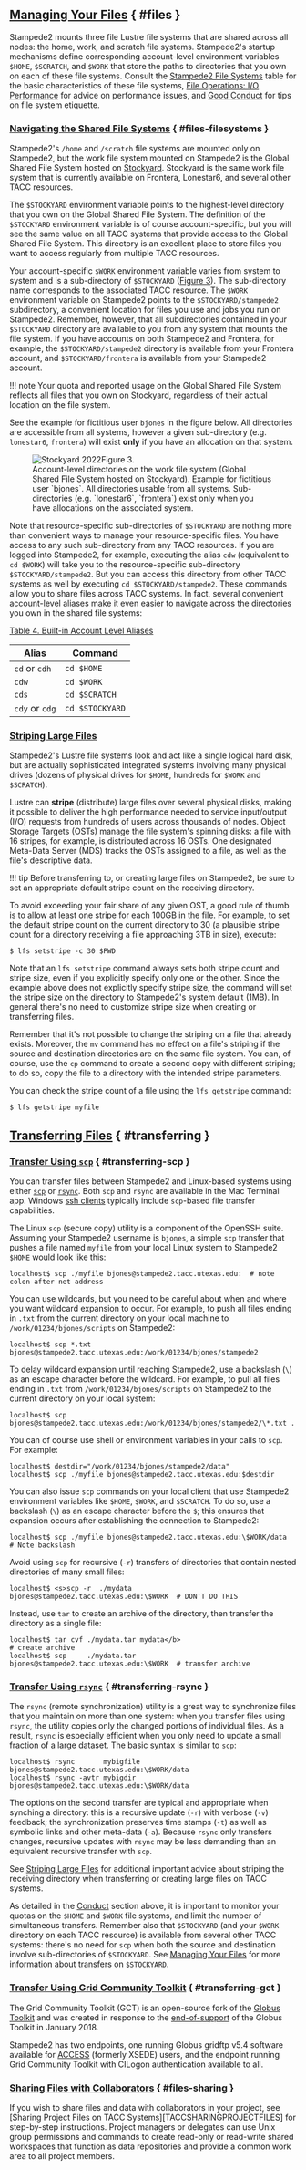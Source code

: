 ## [Managing Your Files](#files) { #files }

Stampede2 mounts three file Lustre file systems that are shared across all nodes: the home, work, and scratch file systems. Stampede2's startup mechanisms define corresponding account-level environment variables `$HOME`, `$SCRATCH`, and `$WORK` that store the paths to directories that you own on each of these file systems. Consult the [Stampede2 File Systems](#table3) table for the basic characteristics of these file systems, [File Operations: I/O Performance](#programming-fileio) for advice on performance issues, and [Good Conduct](#conduct-filesystems-tips) for tips on file system etiquette.


### [Navigating the Shared File Systems](#files-filesystems) { #files-filesystems }

Stampede2's `/home` and `/scratch` file systems are mounted only on Stampede2, but the work file system mounted on Stampede2 is the Global Shared File System hosted on [Stockyard](https://www.tacc.utexas.edu/systems/stockyard). Stockyard is the same work file system that is currently available on Frontera, Lonestar6, and several other TACC resources. 

The `$STOCKYARD` environment variable points to the highest-level directory that you own on the Global Shared File System. The definition of the `$STOCKYARD` environment variable is of course account-specific, but you will see the same value on all TACC systems that provide access to the Global Shared File System. This directory is an excellent place to store files you want to access regularly from multiple TACC resources.

Your account-specific `$WORK` environment variable varies from system to system and is a sub-directory of `$STOCKYARD` ([Figure 3](#figure3)). The sub-directory name corresponds to the associated TACC resource. The `$WORK` environment variable on Stampede2 points to the `$STOCKYARD/stampede2` subdirectory, a convenient location for files you use and jobs you run on Stampede2. Remember, however, that all subdirectories contained in your `$STOCKYARD` directory are available to you from any system that mounts the file system. If you have accounts on both Stampede2 and Frontera, for example, the `$STOCKYARD/stampede2` directory is available from your Frontera account, and `$STOCKYARD/frontera` is available from your Stampede2 account. 

!!! note
	Your quota and reported usage on the Global Shared File System reflects all files that you own on Stockyard, regardless of their actual location on the file system.

See the example for fictitious user `bjones` in the figure below. All directories are accessible from all systems, however a given sub-directory (e.g. `lonestar6`, `frontera`) will exist **only** if you have an allocation on that system.

<figure id="figure3"><img alt="Stockyard 2022" src="../../imgs/stockyard-2022.jpg"<figcaption>Figure 3.<br>Account-level directories on the work file system (Global Shared File System hosted on Stockyard). Example for fictitious user `bjones`. All directories usable from all systems. Sub-directories (e.g. `lonestar6`, `frontera`) exist only when you have allocations on the associated system.</figcaption></figure>

Note that resource-specific <span style="white-space: nowrap;">sub-directories</span> of `$STOCKYARD` are nothing more than convenient ways to manage your <span style="white-space: nowrap;">resource-specific</span> files. You have access to any such <span style="white-space: nowrap;">sub-directory</span> from any TACC resources. If you are logged into Stampede2, for example, executing the alias `cdw` (equivalent to <span style="white-space: nowrap;">`cd $WORK`</span>) will take you to the <span style="white-space: nowrap;">resource-specific</span> <span style="white-space: nowrap;">sub-directory</span> `$STOCKYARD/stampede2`. But you can access this directory from other TACC systems as well by executing <span style="white-space: nowrap;">`cd $STOCKYARD/stampede2`</span>. These commands allow you to share files across TACC systems. In fact, several convenient <span style="white-space: nowrap;">account-level</span> aliases make it even easier to navigate across the directories you own in the shared file systems:

[Table 4. Built-in Account Level Aliases](#table4)

Alias | Command
--- | ---
<code>cd</code> or <code>cdh</code> | <code>cd $HOME</code>
<code>cdw</code> | <code>cd $WORK</code>
<code>cds</code> | <code>cd $SCRATCH</code>
<code>cdy</code> or <code>cdg</code> | <code>cd $STOCKYARD</code>

### [Striping Large Files](#files-striping)

Stampede2's Lustre file systems look and act like a single logical hard disk, but are actually sophisticated integrated systems involving many physical drives (dozens of physical drives for `$HOME`, hundreds for `$WORK` and `$SCRATCH`).

Lustre can **stripe** (distribute) large files over several physical disks, making it possible to deliver the high performance needed to service input/output (I/O) requests from hundreds of users across thousands of nodes. Object Storage Targets (OSTs) manage the file system's spinning disks: a file with 16 stripes, for example, is distributed across 16 OSTs. One designated Meta-Data Server (MDS) tracks the OSTs assigned to a file, as well as the file's descriptive data.

!!! tip
	Before transferring to, or creating large files on Stampede2, be sure to set an appropriate default stripe count on the receiving directory.

To avoid exceeding your fair share of any given OST, a good rule of thumb is to allow at least one stripe for each 100GB in the file. For example, to set the default stripe count on the current directory to 30 (a plausible stripe count for a directory receiving a file approaching 3TB in size), execute:

``` cmd-line 
$ lfs setstripe -c 30 $PWD
```

Note that an `lfs setstripe` command always sets both stripe count and stripe size, even if you explicitly specify only one or the other. Since the example above does not explicitly specify stripe size, the command will set the stripe size on the directory to Stampede2's system default (1MB). In general there's no need to customize stripe size when creating or transferring files.

Remember that it's not possible to change the striping on a file that already exists. Moreover, the `mv` command has no effect on a file's striping if the source and destination directories are on the same file system. You can, of course, use the `cp` command to create a second copy with different striping; to do so, copy the file to a directory with the intended stripe parameters.

You can check the stripe count of a file using the `lfs getstripe` command:

``` cmd-line 
$ lfs getstripe myfile
```


## [Transferring Files](#transferring) { #transferring }

### [Transfer Using `scp`](#transferring-scp) { #transferring-scp }

You can transfer files between Stampede2 and Linux-based systems using either [`scp`](http://linux.com/learn/intro-to-linux/2017/2/how-securely-transfer-files-between-servers-scp) or [`rsync`](http://linux.com/learn/get-know-rsync). Both `scp` and `rsync` are available in the Mac Terminal app. Windows [ssh clients](#access-ssh) typically include `scp`-based file transfer capabilities.

The Linux `scp` (secure copy) utility is a component of the OpenSSH suite. Assuming your Stampede2 username is `bjones`, a simple `scp` transfer that pushes a file named `myfile` from your local Linux system to Stampede2 `$HOME` would look like this:

``` cmd-line 
localhost$ scp ./myfile bjones@stampede2.tacc.utexas.edu:  # note colon after net address
```

You can use wildcards, but you need to be careful about when and where you want wildcard expansion to occur. For example, to push all files ending in `.txt` from the current directory on your local machine to `/work/01234/bjones/scripts` on Stampede2:

``` cmd-line 
localhost$ scp *.txt bjones@stampede2.tacc.utexas.edu:/work/01234/bjones/stampede2
```

To delay wildcard expansion until reaching Stampede2, use a backslash (`\`) as an escape character before the wildcard. For example, to pull all files ending in `.txt` from `/work/01234/bjones/scripts` on Stampede2 to the current directory on your local system:

``` cmd-line 
localhost$ scp bjones@stampede2.tacc.utexas.edu:/work/01234/bjones/stampede2/\*.txt .
```

You can of course use shell or environment variables in your calls to `scp`. For example:

``` cmd-line
localhost$ destdir="/work/01234/bjones/stampede2/data"
localhost$ scp ./myfile bjones@stampede2.tacc.utexas.edu:$destdir
```

You can also issue `scp` commands on your local client that use Stampede2 environment variables like `$HOME`, `$WORK`, and `$SCRATCH`. To do so, use a backslash (`\`) as an escape character before the `$`; this ensures that expansion occurs after establishing the connection to Stampede2:

``` cmd-line 
localhost$ scp ./myfile bjones@stampede2.tacc.utexas.edu:\$WORK/data   # Note backslash
```

Avoid using `scp` for recursive (`-r`) transfers of directories that contain nested directories of many small files:

``` cmd-line 
localhost$ <s>scp -r  ./mydata     bjones@stampede2.tacc.utexas.edu:\$WORK  # DON'T DO THIS
```

Instead, use `tar` to create an archive of the directory, then transfer the directory as a single file:

``` cmd-line
localhost$ tar cvf ./mydata.tar mydata</b>                                   # create archive
localhost$ scp     ./mydata.tar bjones@stampede2.tacc.utexas.edu:\$WORK  # transfer archive
```

### [Transfer Using `rsync`](#transferring-rsync) { #transferring-rsync }

The `rsync` (remote synchronization) utility is a great way to synchronize files that you maintain on more than one system: when you transfer files using `rsync`, the utility copies only the changed portions of individual files. As a result, `rsync` is especially efficient when you only need to update a small fraction of a large dataset. The basic syntax is similar to `scp`:

``` cmd-line
localhost$ rsync       mybigfile bjones@stampede2.tacc.utexas.edu:\$WORK/data
localhost$ rsync -avtr mybigdir  bjones@stampede2.tacc.utexas.edu:\$WORK/data
```

The options on the second transfer are typical and appropriate when synching a directory: this is a recursive update (`-r`) with verbose (`-v`) feedback; the synchronization preserves time stamps (`-t`) as well as symbolic links and other meta-data (`-a`). Because `rsync` only transfers changes, recursive updates with `rsync` may be less demanding than an equivalent recursive transfer with `scp`.

See [Striping Large Files](#files-striping) for additional important advice about striping the receiving directory when transferring or creating large files on TACC systems. 

As detailed in the [Conduct](#conduct) section above, it is important to monitor your quotas on the `$HOME` and `$WORK` file systems, and limit the number of simultaneous transfers. Remember also that `$STOCKYARD` (and your `$WORK` directory on each TACC resource) is available from several other TACC systems: there's no need for `scp` when both the source and destination involve sub-directories of `$STOCKYARD`. See [Managing Your Files](#files) for more information about transfers on `$STOCKYARD`.

### [Transfer Using Grid Community Toolkit](#transferring-gct) { #transferring-gct }

The Grid Community Toolkit (GCT) is an open-source fork of the [Globus Toolkit](http://toolkit.globus.org/toolkit) and was created in response to the [end-of-support](https://github.com/globus/globus-toolkit/blob/globus_6_branch/support-changes.md) of the Globus Toolkit in January 2018.

Stampede2 has two endpoints, one running Globus gridftp v5.4 software available for [ACCESS](http://access-ci.org) (formerly XSEDE) users, and the endpoint running Grid Community Toolkit with CILogon authentication available to all.  

### [Sharing Files with Collaborators](#files-sharing) { #files-sharing }

If you wish to share files and data with collaborators in your project, see [Sharing Project Files on TACC Systems][TACCSHARINGPROJECTFILES] for step-by-step instructions. Project managers or delegates can use Unix group permissions and commands to create read-only or read-write shared workspaces that function as data repositories and provide a common work area to all project members.

